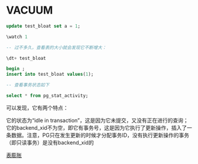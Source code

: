 # VACUUM

```sql
update test_bloat set a = 1;

\watch 1

-- 过不多久，查看表的大小就会发现它不断增大：

\dt+ test_bloat

```

```sql
begin ;
insert into test_bloat values(1);

-- 查看事务状态如下

select * from pg_stat_activity;

```

可以发现，它有两个特点：

它的状态为“idle in transaction”，这是因为它未提交，又没有正在进行的查询；
它的backend_xid不为空，即它有事务号，这是因为它执行了更新操作，插入了一条数据。注意，PG只在发生更新的时候才分配事务ID，没有执行更新操作的事务（即只读事务）是没有backend_xid的


[表膨胀](http://mysql.taobao.org/monthly/2015/12/07/)